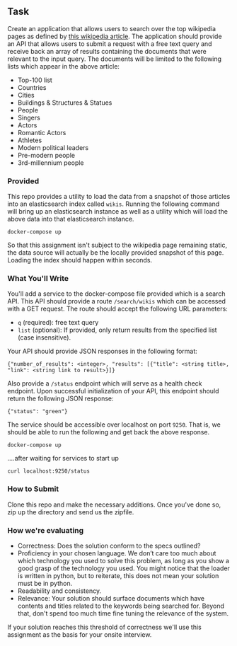 ## Task

Create an application that allows users to search over the top wikipedia pages as defined by 
[this wikipedia article](https://en.wikipedia.org/wiki/Wikipedia:Multiyear_ranking_of_most_viewed_pages). 
The application should provide an API that allows users to submit a request with a free text query and receive
back an array of results containing the documents that were relevant to the input query. The documents will be limited
to the following lists which appear in the above article: 

- Top-100 list
- Countries
- Cities
- Buildings & Structures & Statues
- People
- Singers
- Actors
- Romantic Actors
- Athletes
- Modern political leaders
- Pre-modern people
- 3rd-millennium people

### Provided

This repo provides a utility to load the data from a snapshot of those articles into an elasticsearch index called `wikis`. 
Running the following command will bring up an elasticsearch instance as well as a utility which will load the 
above data into that elasticsearch instance.

```
docker-compose up
```

So that this assignment isn't subject to the wikipedia page remaining static, the data source will actually be the locally
provided snapshot of this page. Loading the index should happen within seconds.

### What You'll Write

You'll add a service to the docker-compose file provided which is a search API. This API should provide a route `/search/wikis`
which can be accessed with a GET request. The route should accept the following URL parameters:

- `q` (required):  free text query
- `list` (optional): If provided, only return results from the specified list (case insensitive). 

Your API should provide JSON responses in the following format:

```
{"number_of_results": <integer>, "results": [{"title": <string title>, "link": <string link to result>}]}
```

Also provide a `/status` endpoint which will serve as a health check endpoint. Upon successful initialization of your API,
this endpoint should return the following JSON response:

```
{"status": "green"}
```

The service should be accessible over localhost on port `9250`. That is, we should be able to run the following and get back the above response.

`docker-compose up`

....after waiting for services to start up

`curl localhost:9250/status`

### How to Submit

Clone this repo and make the necessary additions. Once you've done so, zip up the directory and send us the zipfile.

### How we're evaluating

- Correctness: Does the solution conform to the specs outlined?
- Proficiency in your chosen language. We don’t care too much about which technology you used to solve this problem, 
as long as you show a good grasp of the technology you used. You might notice that the loader is written in python, but to reiterate,
this does not mean your solution must be in python.
- Readability and consistency. 
- Relevance: Your solution should surface documents which have contents and titles related to the keywords being searched for. Beyond that, don't spend too much time fine tuning
the relevance of the system.

If your solution reaches this threshold of correctness we'll use this assignment as the basis for your onsite interview.